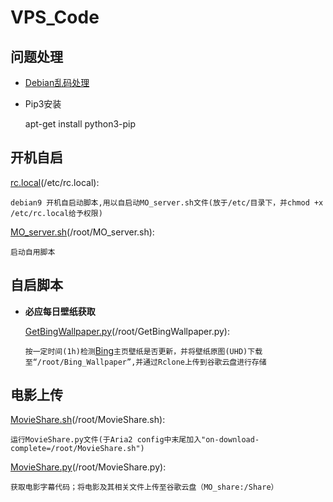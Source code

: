 # VPS_Code

## 问题处理 
* [Debian乱码处理][Debian乱码处理]
* Pip3安装

	apt-get install python3-pip

## 开机自启
[rc.local][rc.local](/etc/rc.local): 
	
	debian9 开机自启动脚本,用以自启动MO_server.sh文件(放于/etc/目录下，并chmod +x /etc/rc.local给予权限)

[MO_server.sh][MO_server.sh](/root/MO_server.sh): 

	启动自用脚本

## 自启脚本
* **必应每日壁纸获取**

	[GetBingWallpaper.py][GetBingWallpaper.py](/root/GetBingWallpaper.py):

	```按一定时间(1h)检测```[Bing][Bing]```主页壁纸是否更新，并将壁纸原图(UHD)下载至“/root/Bing_Wallpaper”,并通过Rclone上传到谷歌云盘进行存储```

## 电影上传
[MovieShare.sh][MovieShare.sh](/root/MovieShare.sh): 
	
	运行MovieShare.py文件(于Aria2 config中末尾加入"on-download-complete=/root/MovieShare.sh")

[MovieShare.py][MovieShare.py](/root/MovieShare.py): 

	获取电影字幕代码；将电影及其相关文件上传至谷歌云盘（MO_share:/Share）



[Debian乱码处理]:https://blog.csdn.net/qq_32863631/article/details/75314999

[rc.local]:https://raw.githubusercontent.com/mo1055/VPS_Code/master/rc.local
[MO_server.sh]:https://raw.githubusercontent.com/mo1055/VPS_Code/master/MO_server.sh

[GetBingWallpaper.py]:https://raw.githubusercontent.com/mo1055/VPS_Code/master/GetBingWallpaper.py
[Bing]:https://cn.bing.com

[MovieShare.sh]:https://raw.githubusercontent.com/mo1055/VPS_Code/master/MovieShare.sh
[MovieShare.py]:https://raw.githubusercontent.com/mo1055/VPS_Code/master/MovieShare.py
